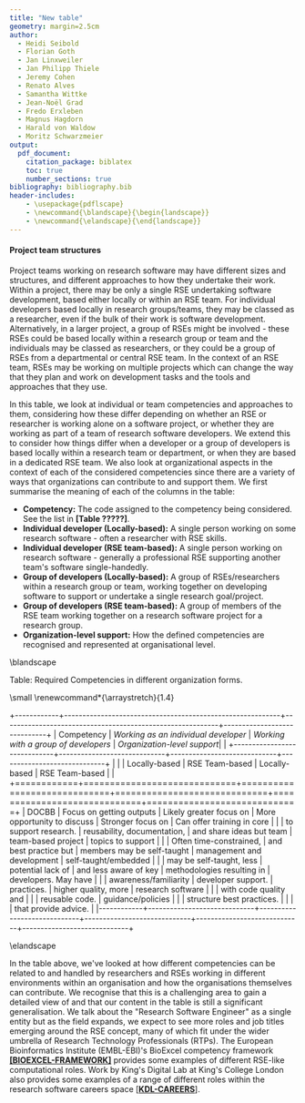 ```yaml
---
title: "New table"
geometry: margin=2.5cm
author:
  - Heidi Seibold
  - Florian Goth
  - Jan Linxweiler
  - Jan Philipp Thiele
  - Jeremy Cohen
  - Renato Alves
  - Samantha Wittke
  - Jean-Noël Grad
  - Fredo Erxleben
  - Magnus Hagdorn
  - Harald von Waldow
  - Moritz Schwarzmeier
output:
  pdf_document:
    citation_package: biblatex
    toc: true
    number_sections: true
bibliography: bibliography.bib
header-includes:
    - \usepackage{pdflscape}
    - \newcommand{\blandscape}{\begin{landscape}}
    - \newcommand{\elandscape}{\end{landscape}}
---
```


#### Project team structures

Project teams working on research software may have different sizes and structures,
and different approaches to how they undertake their work. Within a project,
there may be only a single RSE undertaking software development,
based either locally or within an RSE team.
For individual developers based locally in research groups/teams, they may be
classed as a researcher, even if the bulk of their work is software development.
Alternatively, in a larger project, a group of RSEs might be involved - these RSEs
could be based locally within a research group or team and the individuals may
be classed as researchers, or they could be a group of RSEs from a departmental
or central RSE team. In the context of an RSE team, RSEs may be working on multiple
projects which can change the way that they plan and work on development tasks
and the tools and approaches that they use.

In this table, we look at individual or team competencies and approaches to them,
considering how these differ depending on whether an RSE or researcher is working alone on a software project,
or whether they are working as part of a team of research software developers.
We extend this to consider how things differ when a developer or a group
of developers is based locally within a research team or department,
or when they are based in a dedicated RSE team.
We also look at organizational aspects in the context of each of the considered
competencies since there are a variety of ways that organizations can contribute
to and support them. We first summarise the meaning of each of the columns in the table:

- **Competency:** The code assigned to the competency being considered.
  See the list in **[Table ?????]**.
- **Individual developer (Locally-based):** A single person working on some
  research software - often a researcher with RSE skills.
- **Individual developer (RSE team-based):** A single person working on research
  software - generally a professional RSE supporting another team's software single-handedly.
- **Group of developers (Locally-based):** A group of RSEs/researchers within
  a research group or team, working together on developing software to support
  or undertake a single research goal/project.
- **Group of developers (RSE team-based):** A group of members of the RSE team
  working together on a research software project for a research group.
- **Organization-level support:** How the defined competencies are recognised
  and represented at organisational level.



\blandscape

Table: Required Competencies in different organization forms.

\small
\renewcommand*{\arraystretch}{1.4}

+------------+-----------------------------------------------------------+-----------------------------------------------------------+-----------------------------+
| Competency | *Working as an individual developer*                      | *Working with a group of developers*                      | *Organization-level support*|
|            +-----------------------------+-----------------------------+-----------------------------+-----------------------------+                             |
|            | Locally-based               | RSE Team-based              | Locally-based               | RSE Team-based              |                             |
+============+=============================+=============================+=============================+=============================+=============================+
| DOCBB      | Focus on getting outputs    | Likely greater focus on     | More opportunity to discuss | Stronger focus on           | Can offer training in core  |
|            | to support research.        | reusability, documentation, | and share ideas but team    | team-based project          | topics to support           |
|            | Often time-constrained,     | and best practice but       | members may be self-taught  | management and development  | self-taught/embedded        |
|            | may be self-taught, less    | potential lack of           | and less aware of key       | methodologies resulting in  | developers. May have        |
|            | awareness/familiarity       | developer support.          | practices.                  | higher quality, more        | research software           |
|            | with code quality and       |                             |                             | reusable code.              | guidance/policies           |
|            | structure best practices.   |                             |                             |                             | that provide advice.        |
|------------+-----------------------------+-----------------------------+-----------------------------+-----------------------------+-----------------------------+

\elandscape



<!--
<table>
  <thead>
    <tr>
      <th rowspan="2">Competency</th>
      <th colspan="2">Working as an individual developer</th>
      <th colspan="2">Working with a group of developers</th>
      <th rowspan="2">Organization-level support</th>
    </tr>
    <tr>
      <th>Locally-based</th><th>RSE Team-based</th>
      <th>Locally-based</th><th>RSE Team-based</th>
    </tr>
  </thead>
  <tbody>
    <tr>
      <td>DOCBB</td>
      <td>Focus on getting outputs to support research. Often time-constrained,
          may be self-taught, less awareness/familiarity with code quality and
          structure best practices. </td>
      <td>Likely greater focus on reusability, documentation, and best practice
          but potential lack of developer support.</td>
      <td>More opportunity to discuss and share ideas but team members may be
          self-taught and less aware of key practices.</td>
      <td>Stronger focus on team-based project management and development
          methodologies resulting in higher quality, more reusable code.</td>
      <td>Can offer training in core topics to support self-taught/embedded developers.
          May have research software guidance/policies that provide advice.</td>
    </tr>
    <tr>
      <td>LIBS</td>
      <td>Reusability and sharing/distribution of code often not a focus or considered relevant.</td>
      <td>Greater focus on reusability/sharing but likely not part of project aims.</td>
      <td>May be looking to develop reusable shareable outputs but likely case-by-case basis.</td>
      <td>Focus on quality and practices, reusability/packaging driven by project needs and spec.</td>
      <td>May provide policies on sharing and reuse of software. May be driven by funder requirements/policies.</td>
    </tr>
    <tr>
      <td>MOD</td>
      <td>Needs full awareness of entire codebase to support extension/maintenance.
          May not need/get additional experience or support.
          If project taken on from another individual developer,
          there may be challenges.</td>
      <td>As local but greater awareness of need for future transition to other
          developer(s), likely provide e.g. docs/issues/project board and other
          support from central services to support this. May only need to know
          part of code.</td>
      <td>Internal team training important to ensure ability to build necessary
          mental model of codebase and to document via text or tools to support
          sustainability.</td>
      <td>As local team but likely stronger awareness of tooling and practices
          in place within RSE team to support this. It may only be necessary
          for each developer to understand code related to their assigned tasks.</td>
      <td>Training and experience are key here and organisations can help
          to coordinate and provide support for training and mentoring/community activities.</td>
    </tr>
    <tr>
      <td>SWLC</td>
      <td>It's down to you to manage the complete lifecycle, if you move on,
          what will happen to the code?</td>
      <td>More support with a team but do they have awareness/expertise
          of managing the lifecycle? What is the "bus factor"?</td>
      <td>Even when working alone, team infrastructure and tooling can be vital
          in supporting the lifecycle and supporting sustainability.</td>
      <td>As previous but with a large codebase, how many people know about each part?
          Need to think about coherent lifecycle management across the team - generally
          a key part of RSE team expertise.</td>
      <td>Support for training important. Organization may also provide site
          licences for e.g. management tools.</td>
    </tr>
    <tr>
      <td>SWREPOS</td>
      <td>Where open source, use of repositories important for code management
          and demonstrating outputs - e.g. supporting academic credit.
          May not have awareness/skills if self-taught.</td>
      <td>As previous but professional RSEs generally very experienced
          with use of repositories and their many features.</td>
      <td>Repos a vital aspect of modern team-based development.
          Is the necessary expertise available?</td>
      <td>Repos used extensively by RSE teams - often the base for project
          management, issue tracking, etc. in addition to code itself.
          May train others.</td>
      <td>Organizations can offer enterprise repository set ups,
          site licences etc. Also fund either internal or external training
          for this vital research software development tooling.</td>
    </tr>
    <tr>
      <td>LEG</td>
      <td>Responsibility may be with individual but they may not have necessary
          knowledge/skills.</td>
      <td>A developer from an RSE team should have basic awareness of aspects
          such as licensing. Also know where to get additional support via
          team/organization.</td>
      <td>As with individual (local) developer, are the skills available
          within the group? Who can they ask?</td>
      <td>This is a core area that RSE teams need to be aware of.
          Can also often provide advice to projects themselves or
          provide links with other parties who can help.</td>
      <td>Organizational support, guidance and policies important.
          So are knowing how to find them and who to contact for advice.</td>
    </tr>
    <tr>
      <td>NEW</td>
      <td>An individual's curiousity has now to be shared between the research
          goal and the software project, therefore learning new methods and
          skills may be challenging and is often not the core aim.</td>
      <td>RSE teams should support their team members, especially when working
          individually on a project, to explore new tools and approaches,
          make relevant contacts and learn more about the project domain.</td>
      <td>Likely to be an area of interest for an embedded development team
          but if they are researchers, they may not have the local knowledge
          or contacts to know where to look.</td>
      <td>As per Individual (RSE team).</td>
      <td>Organizations can work with relevant groups locally to help share
          information on new technical processes and tooling, and facilitate training.</td>
    </tr>
    <tr>
      <td>RC</td>
      <td>This is likely to be familiar to individuals, who are often researchers,
          especially if they are embedded within a research team.</td>
      <td>Many RSEs will have familiarity with the research lifecycle,
          although they may not have domain knowledge.</td>
      <td>Likely to be familiar to software teams (often researchers) working
          in a research group. Can share knowledge between themselves or reach
          out to colleagues.</td>
      <td>Teams of RSEs from an RSE group are likely to include one or more
          team members with strong awareness of the research lifecycle.</td>
      <td>Research organizations have extensive infrastructure to manage
          the research lifecycle, this can support researchers/RSEs.</td>
    </tr>
    <tr>
      <td>SD</td>
      <td>Need to know how to find other work to build awareness of existing
          solutions. Researchers sometimes like to do things themselves.
          Working individually means there may not be someone to highlight this.</td>
      <td>RSE team members will generally be familiar with software sharing
          and discovery tools and platforms.</td>
      <td>As per individual (Local) but being part of a team can help to address this.</td>
      <td>As per individual (RSE Team).</td>
      <td>Can choose to run local environments to host software or catalogue software,
          they can also provide institution-level access to platforms that support this.</td>
    </tr>
    <tr>
      <td>DOMREP</td>
      <td>Domain researchers working on software are likely to be more familiar
          with the domain-specific solutions.</td>
      <td>RSEs may need guidance from domain researchers around domain-specific
          repositories if they have a background in a different domain.</td>
      <td>As per individual (Local).</td>
      <td>As per individual (RSE Team)</td>
      <td>May host domain-specific repositories for areas that they work
          extensively in but this is likely to handled at research group level.</td>
    </tr>
    <tr>
      <td>USERS</td>
      <td>Is the software developed to support external users?
          If so, additional technical skills may be required.</td>
      <td>Is there a plan for external use? RSEs generally have the skills
          to support this or can access assistance via team colleagues.</td>
      <td>If a team of embedded researchers/developers are involved in a larger
          project, there's more chance that there's a case for external use.
          Do they have the skills and resources to support this?</td>
      <td>A team of RSEs can generally better prepare code for external users
          (e.g. by applying development best practices) and provide infrastructure
          or specialized RSEs for dealing with user support </td>
      <td>May be able to offer support with outreach and publicising outputs.</td>
    </tr>
    <tr>
      <td>TEACH</td>
      <td>May be independenly involved in training activites.</td>
      <td>May be able to support researchers with core technical skills.</td>
      <td>Sharing knowledge and skills within their group - peer support.</td>
      <td>Often support teaching more widely, either through organised courses
          or ad hoc activities such as "code clinics".</td>
      <td>Can run a range of teaching/training activities.</td>
    </tr>
    <tr>
      <td>PM</td>
      <td>Limited requirement beyond being well organised - can be important
          if someone else might take over codebase.</td>
      <td>Limited requirement but team will likely have standard PM approaches
          to be followed.</td>
      <td>Challenging for groups of local researchers/developers on larger projects.
          May not have awareness/experience of key skills.</td>
      <td>Likely have well structured approaches and tooling to support this.</td>
      <td>Can offer training to support management of projects.
          May offer organisation-level tooling.</td>
    </tr>
    <tr>
      <td>TEAM</td>
      <td>N/A</td>
      <td>Will need to work effectively with their home RSE team, as well as,
          potentially with researchers they are developing code for.</td>
      <td>Effective teamwork vital - do they have the skills and knowledge
          to support team-based software development?</td>
      <td>Will need to be able to work and collaborate effectively in a team,
          use required tools and processes, infrastructure, etc.</td>
      <td>Can offer support with team work. Many examples of courses around
          working effectively in a team.</td>
    </tr>
</table>
-->

In the table above, we've looked at how different competencies can be related
to and handled by researchers and RSEs working in different environments within
an organisation and how the organisations themselves can contribute.
We recognise that this is a challenging area to gain a detailed view of
and that our content in the table is still a significant generalisation.
We talk about the "Research Software Engineer" as a single entity but as the field expands,
we expect to see more roles and job titles emerging around the RSE concept,
many of which fit under the wider umbrella of Research Technology Professionals (RTPs).
The European Bioinformatics Institute (EMBL-EBI)'s BioExcel competency framework
[**[BIOEXCEL-FRAMEWORK]**](https://competency.ebi.ac.uk/framework/bioexcel/3.0/carreer-profiles)
provides some examples of different RSE-like computational roles.
Work by King's Digital Lab at King's College London also provides
some examples of a range of different roles within the research software
careers space [**[KDL-CAREERS](https://zenodo.org/record/2559235)**].
